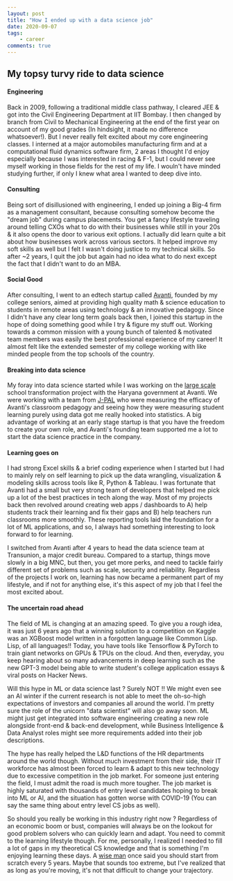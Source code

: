 ```yaml
---
layout: post
title: "How I ended up with a data science job"
date: 2020-09-07
tags:
    - career
comments: true
---
```


## My topsy turvy ride to data science


#### Engineering

Back in 2009, following a traditional middle class pathway, I cleared JEE & got into the Civil Engineering Department at IIT Bombay. I then changed by branch from Civil to Mechanical Engineering at the end of the first year on account of my good grades (In hindsight, it made no difference whatsoever!). But I never really felt excited about my core engineering classes. I interned at a major automobiles manufacturing firm and at a computational fluid dynamics software firm, 2 areas I thought I'd enjoy especially because I was interested in racing & F-1, but I could never see myself working in those fields for the rest of my life. I wouln't have minded studying further, if only I knew what area I wanted to deep dive into.


#### Consulting

Being sort of disillusioned with engineering, I ended up joining a Big-4 firm as a management consultant, because consulting somehow become the "dream job" during campus placements. You get a fancy lifestyle traveling around telling CXOs what to do with their businesses while still in your 20s & it also opens the door to various exit options. I actually did learn quite a bit about how businesses work across various sectors. It helped improve my soft skills as well but I felt I wasn't doing justice to my technical skills. So after ~2 years, I quit the job but again had no idea what to do next except the fact that I didn't want to do an MBA. 


#### Social Good

After consulting, I went to an edtech startup called [Avanti](https://avanti.in/), founded by my college seniors, aimed at providing high quality math & science education to students in remote areas using technology & an innovative pedagogy. Since I didn't have any clear long term goals back then, I joined this startup in the hope of doing something good while I try & figure my stuff out. Working towards a common mission with a young bunch of talented & motivated team members was easily the best professional experience of my career! It almost felt like the extended semester of my college working with like minded people from the top schools of the country. 


#### Breaking into data science

My foray into data science started while I was working on the [large scale](https://youtu.be/FjJ-ifyBlY8) school transformation project with the Haryana government at Avanti. We were working with a team from [J-PAL]() who were measuring the efficacy of Avanti's classroom pedagogy and seeing how they were measuring student learning purely using data got me really hooked into statistics. A big advantage of working at an early stage startup is that you have the freedom to create your own role, and Avanti's founding team supported me a lot to start the data science practice in the company. 

#### Learning goes on

I had strong Excel skills & a brief coding experience when I started but I had to mainly rely on self learning to pick up the data wrangling, visualization & modeling skills across tools like R, Python & Tableau. I was fortunate that Avanti had a small but very strong team of developers that helped me pick up a lot of the best practices in tech along the way. Most of my projects back then revolved around creating web apps / dashboards to A) help students track their learning and fix their gaps and B) help teachers run classrooms more smoothly. These reporting tools laid the foundation for a lot of ML applications, and so, I always had something interesting to look forward to for learning. 

I switched from Avanti after 4 years to head the data science team at Transunion, a major credit bureau. Compared to a startup, things move slowly in a big MNC, but then, you get more perks, and need to tackle fairly different set of problems such as scale, security and reliability. Regardless of the projects I work on, learning has now became a permanent part of my lifestyle, and if not for anything else, it's this aspect of my job that I feel the most excited about. 


#### The uncertain road ahead

The field of ML is changing at an amazing speed. To give you a rough idea, it was just 6 years ago that a winning solution to a competition on Kaggle was an XGBoost model written in a forgotten language like Common Lisp. Lisp, of all languages!! Today, you have tools like Tensorflow & PyTorch to train giant networks on GPUs & TPUs on the cloud. And then, everyday, you keep hearing about so many advancements in deep learning such as the new GPT-3 model being able to write student's college application essays & viral posts on Hacker News.

Will this hype in ML or data science last ? Surely NOT !! We might even see an AI winter if the current research is not able to meet the oh-so-high expectations of investors and companies all around the world.
I'm pretty sure the role of the unicorn "data scientist" will also go away soon. ML might just get integrated into software engineering creating a new role alongside front-end & back-end development, while Business Intelligence & Data Analyst roles might see more requirements added into their job descriptions. 

The hype has really helped the L&D functions of the HR departments around the world though. Without much investment from their side, their IT workforce has almost been  forced to learn & adapt to this new technology due to excessive competition in the job market. For someone just entering the field, I must admit the road is much more tougher. The job market is highly saturated with thousands of entry level candidates hoping to break into ML or AI, and the situation has gotten worse with COVID-19 (You can say the same thing about entry level CS jobs as well).

So should you really be working in this industry right now ? Regardless of an economic boom or bust, companies will always be on the lookout for good problem solvers who can quickly learn and adapt. You need to commit to the learning lifestyle though. For me, personally, I realized I needed to fill a lot of gaps in my theoretical CS knowledge and that is something I'm enjoying learning these days. A [wise man](https://www.youtube.com/watch?v=Nb2tebYAaOA) once said you should start from scratch every 5 years. Maybe that sounds too extreme, but I've realized that as long as you're moving, it's not that difficult to change your trajectory.



